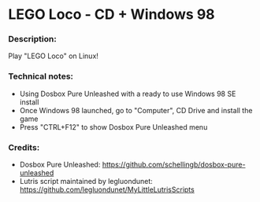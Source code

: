 # LEGO Loco - CD + Windows 98
### Description:
Play "LEGO Loco" on Linux!
### Technical notes:
- Using Dosbox Pure Unleashed with a ready to use Windows 98 SE install
- Once Windows 98 launched, go to "Computer", CD Drive and install the game
- Press "CTRL+F12" to show Dosbox Pure Unleashed menu
### Credits:
- Dosbox Pure Unleashed: https://github.com/schellingb/dosbox-pure-unleashed
- Lutris script maintained by legluondunet: https://github.com/legluondunet/MyLittleLutrisScripts
